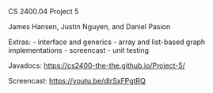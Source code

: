 CS 2400.04 Project 5

James Hansen, Justin Nguyen, and Daniel Pasion

Extras:
    - interface and generics 
    - array and list-based graph implementations
    - screencast 
    - unit testing 

Javadocs: https://cs2400-the-the.github.io/Project-5/

Screencast: https://youtu.be/dIrSxFPgtRQ
